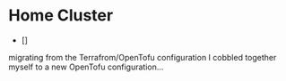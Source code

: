 # Home Cluster

- []

migrating from the Terrafrom/OpenTofu configuration I cobbled together myself to
a new OpenTofu configuration...
